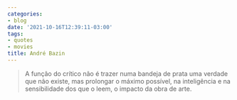 ```yaml
---
categories:
- blog
date: '2021-10-16T12:39:11-03:00'
tags:
- quotes
- movies
title: André Bazin
---
```


> A função do crítico não é trazer numa bandeja de prata uma verdade que não existe, mas prolongar o máximo possível, na inteligência e na sensibilidade dos que o leem, o impacto da obra de arte.